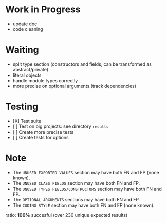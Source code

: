 # Work in Progress
- update doc
- code cleaning

# Waiting
- split type section (constructors and fields, can be transformed as abstract/private)
- literal objects
- handle module types correctly
- more precise on optional arguments (track dependencies)


# Testing
- \[X\] Test suite
- \[ \] Test on big projects: see directory `results`
- \[ \] Create more precise tests
- \[ \] Create tests for options


# Note
- The `UNUSED EXPORTED VALUES` section may have both FN and FP (none known).
- The `UNUSED CLASS FIELDS` section may have both FN and FP.
- The `UNUSED TYPES FIELDS/CONSTRUCTORS` section may have both FN and FP.
- The `OPTIONAL ARGUMENTS` sections may have both FN and FP.
- The `CODING STYLE` section may have both FN and FP (none known).

ratio: **100%** succesful (over 230 unique expected results)
